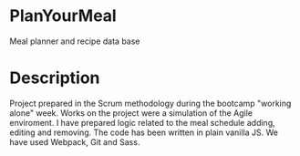 # PlanYourMeal
Meal planner and recipe data base

# Description
Project prepared in the Scrum methodology during the bootcamp
"working alone" week. Works on the project were a simulation of
the Agile enviroment. I have prepared logic related to the meal
schedule adding, editing and removing. The code has been written
in plain vanilla JS. We have used Webpack, Git and Sass.
